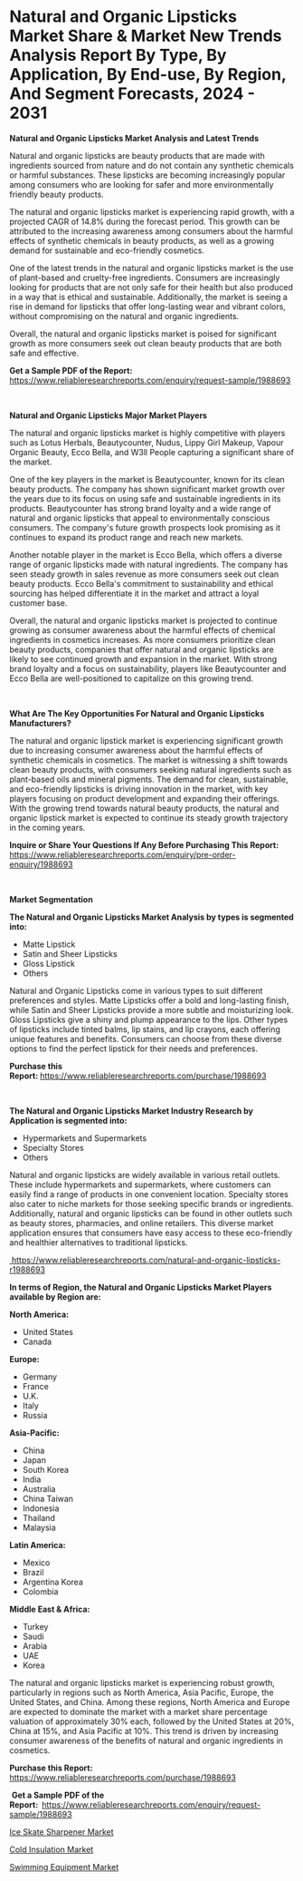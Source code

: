 <p><h1>Natural and Organic Lipsticks Market Share & Market New Trends Analysis Report By Type, By Application, By End-use, By Region, And Segment Forecasts, 2024 - 2031</h1></p><p><strong>Natural and Organic Lipsticks Market Analysis and Latest Trends</strong></p>
<p><p>Natural and organic lipsticks are beauty products that are made with ingredients sourced from nature and do not contain any synthetic chemicals or harmful substances. These lipsticks are becoming increasingly popular among consumers who are looking for safer and more environmentally friendly beauty products.</p><p>The natural and organic lipsticks market is experiencing rapid growth, with a projected CAGR of 14.8% during the forecast period. This growth can be attributed to the increasing awareness among consumers about the harmful effects of synthetic chemicals in beauty products, as well as a growing demand for sustainable and eco-friendly cosmetics.</p><p>One of the latest trends in the natural and organic lipsticks market is the use of plant-based and cruelty-free ingredients. Consumers are increasingly looking for products that are not only safe for their health but also produced in a way that is ethical and sustainable. Additionally, the market is seeing a rise in demand for lipsticks that offer long-lasting wear and vibrant colors, without compromising on the natural and organic ingredients.</p><p>Overall, the natural and organic lipsticks market is poised for significant growth as more consumers seek out clean beauty products that are both safe and effective.</p></p>
<p><strong>Get a Sample PDF of the Report:&nbsp;</strong> <a href="https://www.reliableresearchreports.com/enquiry/request-sample/1988693">https://www.reliableresearchreports.com/enquiry/request-sample/1988693</a></p>
<p>&nbsp;</p>
<p><strong>Natural and Organic Lipsticks Major Market Players</strong></p>
<p><p>The natural and organic lipsticks market is highly competitive with players such as Lotus Herbals, Beautycounter, Nudus, Lippy Girl Makeup, Vapour Organic Beauty, Ecco Bella, and W3ll People capturing a significant share of the market. </p><p>One of the key players in the market is Beautycounter, known for its clean beauty products. The company has shown significant market growth over the years due to its focus on using safe and sustainable ingredients in its products. Beautycounter has strong brand loyalty and a wide range of natural and organic lipsticks that appeal to environmentally conscious consumers. The company's future growth prospects look promising as it continues to expand its product range and reach new markets.</p><p>Another notable player in the market is Ecco Bella, which offers a diverse range of organic lipsticks made with natural ingredients. The company has seen steady growth in sales revenue as more consumers seek out clean beauty products. Ecco Bella's commitment to sustainability and ethical sourcing has helped differentiate it in the market and attract a loyal customer base. </p><p>Overall, the natural and organic lipsticks market is projected to continue growing as consumer awareness about the harmful effects of chemical ingredients in cosmetics increases. As more consumers prioritize clean beauty products, companies that offer natural and organic lipsticks are likely to see continued growth and expansion in the market. With strong brand loyalty and a focus on sustainability, players like Beautycounter and Ecco Bella are well-positioned to capitalize on this growing trend.</p></p>
<p>&nbsp;</p>
<p><strong>What Are The Key Opportunities For Natural and Organic Lipsticks Manufacturers?</strong></p>
<p><p>The natural and organic lipstick market is experiencing significant growth due to increasing consumer awareness about the harmful effects of synthetic chemicals in cosmetics. The market is witnessing a shift towards clean beauty products, with consumers seeking natural ingredients such as plant-based oils and mineral pigments. The demand for clean, sustainable, and eco-friendly lipsticks is driving innovation in the market, with key players focusing on product development and expanding their offerings. With the growing trend towards natural beauty products, the natural and organic lipstick market is expected to continue its steady growth trajectory in the coming years.</p></p>
<p><strong>Inquire or Share Your Questions If Any Before Purchasing This Report:</strong> <a href="https://www.reliableresearchreports.com/enquiry/pre-order-enquiry/1988693">https://www.reliableresearchreports.com/enquiry/pre-order-enquiry/1988693</a></p>
<p>&nbsp;</p>
<p><strong>Market Segmentation</strong></p>
<p><strong>The Natural and Organic Lipsticks Market Analysis by types is segmented into:</strong></p>
<p><ul><li>Matte Lipstick</li><li>Satin and Sheer Lipsticks</li><li>Gloss Lipstick</li><li>Others</li></ul></p>
<p><p>Natural and Organic Lipsticks come in various types to suit different preferences and styles. Matte Lipsticks offer a bold and long-lasting finish, while Satin and Sheer Lipsticks provide a more subtle and moisturizing look. Gloss Lipsticks give a shiny and plump appearance to the lips. Other types of lipsticks include tinted balms, lip stains, and lip crayons, each offering unique features and benefits. Consumers can choose from these diverse options to find the perfect lipstick for their needs and preferences.</p></p>
<p><strong>Purchase this Report:&nbsp;</strong><a href="https://www.reliableresearchreports.com/purchase/1988693">https://www.reliableresearchreports.com/purchase/1988693</a></p>
<p>&nbsp;</p>
<p><strong>The Natural and Organic Lipsticks Market Industry Research by Application is segmented into:</strong></p>
<p><ul><li>Hypermarkets and Supermarkets</li><li>Specialty Stores</li><li>Others</li></ul></p>
<p><p>Natural and organic lipsticks are widely available in various retail outlets. These include hypermarkets and supermarkets, where customers can easily find a range of products in one convenient location. Specialty stores also cater to niche markets for those seeking specific brands or ingredients. Additionally, natural and organic lipsticks can be found in other outlets such as beauty stores, pharmacies, and online retailers. This diverse market application ensures that consumers have easy access to these eco-friendly and healthier alternatives to traditional lipsticks.</p></p>
<p><a href="https://www.reliableresearchreports.com/natural-and-organic-lipsticks-r1988693">&nbsp;https://www.reliableresearchreports.com/natural-and-organic-lipsticks-r1988693</a></p>
<p><strong>In terms of Region, the Natural and Organic Lipsticks Market Players available by Region are:</strong></p>
<p>
    <p> <strong> North America: </strong>
        <ul>
            <li>United States</li>
            <li>Canada</li>
        </ul>
        </p> 
    <p> <strong> Europe: </strong>
        <ul>
            <li>Germany</li>
            <li>France</li>
            <li>U.K.</li>
            <li>Italy</li>
            <li>Russia</li>
        </ul>
        </p> 
    <p> <strong> Asia-Pacific: </strong>
        <ul>
            <li>China</li>
            <li>Japan</li>
            <li>South Korea</li>
            <li>India</li>
            <li>Australia</li>
            <li>China Taiwan</li>
            <li>Indonesia</li>
            <li>Thailand</li>
            <li>Malaysia</li>
        </ul>
        </p> 
    <p> <strong> Latin America: </strong>
        <ul>
            <li>Mexico</li>
            <li>Brazil</li>
            <li>Argentina Korea</li>
            <li>Colombia</li>
        </ul>
        </p> 
    <p> <strong> Middle East & Africa: </strong>
        <ul>
            <li>Turkey</li>
            <li>Saudi</li>
            <li>Arabia</li>
            <li>UAE</li>
            <li>Korea</li>
        </ul>
    </p>
    </p>
<p><p>The natural and organic lipsticks market is experiencing robust growth, particularly in regions such as North America, Asia Pacific, Europe, the United States, and China. Among these regions, North America and Europe are expected to dominate the market with a market share percentage valuation of approximately 30% each, followed by the United States at 20%, China at 15%, and Asia Pacific at 10%. This trend is driven by increasing consumer awareness of the benefits of natural and organic ingredients in cosmetics.</p></p>
<p><strong>Purchase this Report: </strong><a href="https://www.reliableresearchreports.com/purchase/1988693">https://www.reliableresearchreports.com/purchase/1988693</a></p>
<p>&nbsp;<strong>Get a Sample PDF of the Report:&nbsp;&nbsp;</strong><a href="https://www.reliableresearchreports.com/enquiry/request-sample/1988693">https://www.reliableresearchreports.com/enquiry/request-sample/1988693</a></p>
<p><strong></strong></p>
<p><p><a href="https://www.linkedin.com/pulse/insights-ice-skate-sharpener-market-players-size-geographical-fynef?trackingId=2JgMpnHC%2BmM8kev9wMoZBA%3D%3D">Ice Skate Sharpener Market</a></p><p><a href="https://www.linkedin.com/pulse/evaluating-global-cold-insulation-market-trends-growth-opportunities-rrzce?trackingId=ZWyj7ZnsxDTwzgJKP7ECeg%3D%3D">Cold Insulation Market</a></p><p><a href="https://github.com/esmeraldaezzy156/Market-Research-Report-List-1/blob/main/swimming-equipment-market.md">Swimming Equipment Market</a></p></p>